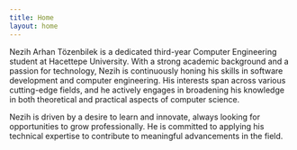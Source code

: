 ```yaml
---
title: Home
layout: home
---
```


Nezih Arhan Tözenbilek is a dedicated third-year Computer Engineering student at Hacettepe University. With a strong academic background and a passion for technology, Nezih is continuously honing his skills in software development and computer engineering. His interests span across various cutting-edge fields, and he actively engages in broadening his knowledge in both theoretical and practical aspects of computer science.

Nezih is driven by a desire to learn and innovate, always looking for opportunities to grow professionally. He is committed to applying his technical expertise to contribute to meaningful advancements in the field.
